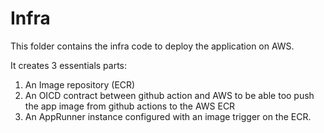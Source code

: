 # Infra

This folder contains the infra code to deploy the application on AWS.

It creates 3 essentials parts:

1. An Image repository (ECR)
2. An OICD contract between github action and AWS to be able too push the app image from github actions to the AWS ECR
3. An AppRunner instance configured with an image trigger on the ECR.

